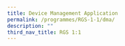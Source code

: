 ```yaml
---
title: Device Management Application
permalink: /programmes/RGS-1-1/dma/
description: ""
third_nav_title: RGS 1:1
---
```

